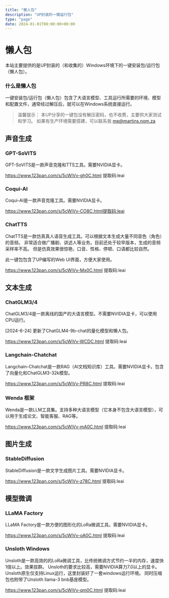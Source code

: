 ```yaml
---
title: "懒人包"
description: "UP封装的一键运行包"
type: "page"
date: 2024-01-01T00:00:00+00:00
---
```


# 懒人包

本站主要提供的是UP封装的（和收集的）Windows环境下的一键安装包/运行包（懒人包）。

### 什么是懒人包

一键安装包/运行包（懒人包）包含了大语言模型、工具运行所需要的环境、模型和配置文件，通常经过解压后，就可以在Windows系统直接运行。

> 温馨提示：
> 本UP分享的一键包没有解压密码，也不收费，主要供大家测试和学习。
> 如果有生产环境需要搭建，可以联系我 me@martins.nom.za


## 声音生成

### GPT-SoVITS

GPT-SoVITS是一款声音克隆和TTS工具。需要NVIDIA显卡。

https://www.123pan.com/s/5cWiVv-gh0C.html 提取码:leai

### Coqui-AI

Coqui-AI是一款声音克隆工具。需要NVIDIA显卡。

https://www.123pan.com/s/5cWiVv-CO8C.html提取码:leai

### ChatTTS

ChatTTS是一款仿真真人语音生成工具。可以根据文本生成大量不同音色（角色）的音频。
非常适合做广播剧、讲述人等业务。目前还处于较早版本，生成的音频采样率不高。
但是仿真效果很惊艳，口音、性格、停顿、口语都比较自然。

此一键包包含了UP编写的Web UI界面，方便大家使用。

https://www.123pan.com/s/5cWiVv-Mx0C.html 提取码:leai


## 文本生成

### ChatGLM3/4

ChatGLM3/4是一款离线的国产的大语言模型。不需要NVIDIA显卡，可以使用CPU运行。

[2024-6-24] 更新了ChatGLM4-9b-chat的量化模型和懒人包。

https://www.123pan.com/s/5cWiVv-WCDC.html 提取码:leai

### Langchain-Chatchat

Langchain-Chatchat是一款RAG（AI文档知识库）工具。需要NVIDIA显卡。包含了向量化和ChatGLM3-32k模型。

https://www.123pan.com/s/5cWiVv-PR8C.html 提取码:leai

### Wenda 框架

Wenda是一款LLM工具集。支持多种大语言模型（它本身不包含大语言模型），可以用于生成论文、智能客服、RAG等。

https://www.123pan.com/s/5cWiVv-mA0C.html 提取码:leai


## 图片生成

### StableDiffusion

StableDiffusion是一款文字生成图片工具。需要NVIDIA显卡。

https://www.123pan.com/s/5cWiVv-z78C.html 提取码:leai


## 模型微调

### LLaMA Factory

LLaMA Factory是一款方便的图形化的LoRa微调工具。需要NVIDIA显卡。

https://www.123pan.com/s/5cWiVv-oA0C.html 提取码:leai


### Unsloth Windows

Unsloth是一款高效的的LoRa微调工具，比传统微调方式节约一半的内存，速度快1倍以上。效果拔群。
Unsloth的要求比较高，需要NVIDIA算力7.0以上的显卡。Unsloth原生仅支持Linux运行，这里封装好了一套windows运行环境。
同时压缩包也附带了Unsloth llama-3 bnb基座模型。

https://www.123pan.com/s/5cWiVv-qm0C.html 提取码:leai